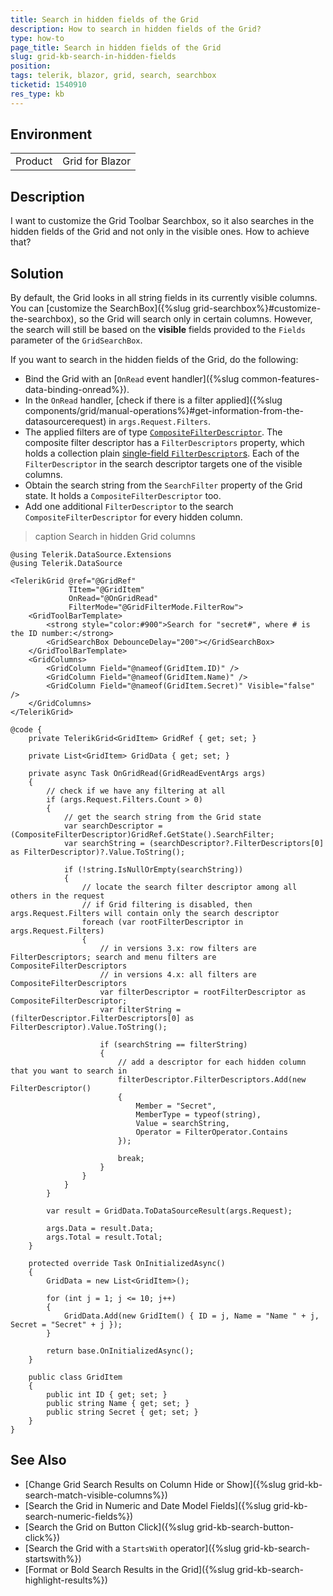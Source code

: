 ```yaml
---
title: Search in hidden fields of the Grid
description: How to search in hidden fields of the Grid?
type: how-to
page_title: Search in hidden fields of the Grid
slug: grid-kb-search-in-hidden-fields
position: 
tags: telerik, blazor, grid, search, searchbox
ticketid: 1540910
res_type: kb
---
```


## Environment

<table>
    <tbody>
        <tr>
            <td>Product</td>
            <td>Grid for Blazor</td>
        </tr>
    </tbody>
</table>


## Description

I want to customize the Grid Toolbar Searchbox, so it also searches in the hidden fields of the Grid and not only in the visible ones. How to achieve that?

## Solution

By default, the Grid looks in all string fields in its currently visible columns. You can [customize the SearchBox]({%slug grid-searchbox%}#customize-the-searchbox), so the Grid will search only in certain columns. However, the search will still be based on the **visible** fields provided to the `Fields` parameter of the `GridSearchBox`.

If you want to search in the hidden fields of the Grid, do the following:

* Bind the Grid with an [`OnRead` event handler]({%slug common-features-data-binding-onread%}).
* In the `OnRead` handler, [check if there is a filter applied]({%slug components/grid/manual-operations%}#get-information-from-the-datasourcerequest) in `args.Request.Filters`.
* The applied filters are of type [`CompositeFilterDescriptor`](/blazor-ui/api/Telerik.DataSource.CompositeFilterDescriptor). The composite filter descriptor has a `FilterDescriptors` property, which holds a collection plain [single-field `FilterDescriptor`s](/blazor-ui/api/Telerik.DataSource.FilterDescriptor). Each of the `FilterDescriptor` in the search descriptor targets one of the visible columns.
* Obtain the search string from the `SearchFilter` property of the Grid state. It holds a `CompositeFilterDescriptor` too.
* Add one additional `FilterDescriptor` to the search `CompositeFilterDescriptor` for every hidden column.

>caption Search in hidden Grid columns

````CSHTML
@using Telerik.DataSource.Extensions
@using Telerik.DataSource

<TelerikGrid @ref="@GridRef"
             TItem="@GridItem"
             OnRead="@OnGridRead"
             FilterMode="@GridFilterMode.FilterRow">
    <GridToolBarTemplate>
        <strong style="color:#900">Search for "secret#", where # is the ID number:</strong>
        <GridSearchBox DebounceDelay="200"></GridSearchBox>
    </GridToolBarTemplate>
    <GridColumns>
        <GridColumn Field="@nameof(GridItem.ID)" />
        <GridColumn Field="@nameof(GridItem.Name)" />
        <GridColumn Field="@nameof(GridItem.Secret)" Visible="false" />
    </GridColumns>
</TelerikGrid>

@code {
    private TelerikGrid<GridItem> GridRef { get; set; }

    private List<GridItem> GridData { get; set; }

    private async Task OnGridRead(GridReadEventArgs args)
    {
        // check if we have any filtering at all
        if (args.Request.Filters.Count > 0)
        {
            // get the search string from the Grid state
            var searchDescriptor = (CompositeFilterDescriptor)GridRef.GetState().SearchFilter;
            var searchString = (searchDescriptor?.FilterDescriptors[0] as FilterDescriptor)?.Value.ToString();

            if (!string.IsNullOrEmpty(searchString))
            {
                // locate the search filter descriptor among all others in the request
                // if Grid filtering is disabled, then args.Request.Filters will contain only the search descriptor
                foreach (var rootFilterDescriptor in args.Request.Filters)
                {
                    // in versions 3.x: row filters are FilterDescriptors; search and menu filters are CompositeFilterDescriptors
                    // in versions 4.x: all filters are CompositeFilterDescriptors
                    var filterDescriptor = rootFilterDescriptor as CompositeFilterDescriptor;
                    var filterString = (filterDescriptor.FilterDescriptors[0] as FilterDescriptor).Value.ToString();

                    if (searchString == filterString)
                    {
                        // add a descriptor for each hidden column that you want to search in
                        filterDescriptor.FilterDescriptors.Add(new FilterDescriptor()
                        {
                            Member = "Secret",
                            MemberType = typeof(string),
                            Value = searchString,
                            Operator = FilterOperator.Contains
                        });

                        break;
                    }
                }
            }
        }

        var result = GridData.ToDataSourceResult(args.Request);

        args.Data = result.Data;
        args.Total = result.Total;
    }

    protected override Task OnInitializedAsync()
    {
        GridData = new List<GridItem>();

        for (int j = 1; j <= 10; j++)
        {
            GridData.Add(new GridItem() { ID = j, Name = "Name " + j, Secret = "Secret" + j });
        }

        return base.OnInitializedAsync();
    }

    public class GridItem
    {
        public int ID { get; set; }
        public string Name { get; set; }
        public string Secret { get; set; }
    }
}
````

## See Also

* [Change Grid Search Results on Column Hide or Show]({%slug grid-kb-search-match-visible-columns%})
* [Search the Grid in Numeric and Date Model Fields]({%slug grid-kb-search-numeric-fields%})
* [Search the Grid on Button Click]({%slug grid-kb-search-button-click%})
* [Search the Grid with a `StartsWith` operator]({%slug grid-kb-search-startswith%})
* [Format or Bold Search Results in the Grid]({%slug grid-kb-search-highlight-results%})
